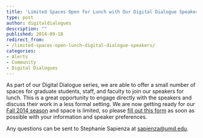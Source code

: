 ```yaml
---
title: 'Limited Spaces Open for Lunch with Our Digital Dialogue Speakers!'
type: post
author: digitaldialogues
description: ""
published: 2014-09-18
redirect_from: 
- /limited-spaces-open-lunch-digital-dialogue-speakers/
categories:
- Alerts
- Community
- Digital Dialogues
---
```

As part of our Digital Dialogue series, we are able to offer a small number of spaces for graduate students, staff, and faculty to join our speakers for lunch. This is a great opportunity to engage directly with the speakers and discuss their work in a less formal setting. We are now getting ready for our [Fall 2014 season](http://mith.umd.edu/digital-dialogues/schedule/) and space is limited, so please [fill out this form](https://docs.google.com/forms/d/1NQAUTFovjKygW5o9ne-MEDoMqChnhLYi_L7VM8hQh2Y/viewform?usp=send_form) as soon as possible with your information and speaker preferences.

Any questions can be sent to Stephanie Sapienza at [sapienza@umd.edu](mailto:sapienza@umd.edu).
